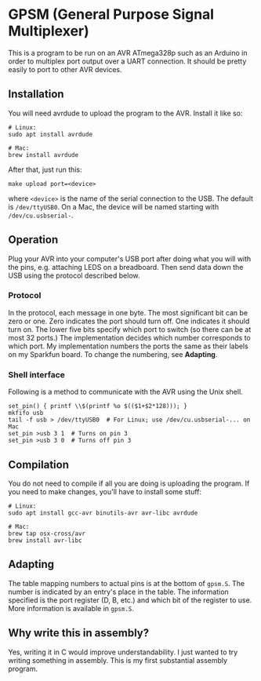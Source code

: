 # GPSM (General Purpose Signal Multiplexer)

This is a program to be run on an AVR ATmega328p such as an Arduino in order to
multiplex port output over a UART connection. It should be pretty easily to port
to other AVR devices.

## Installation

You will need avrdude to upload the program to the AVR. Install it like so:

```
# Linux:
sudo apt install avrdude

# Mac:
brew install avrdude
```

After that, just run this:

```
make upload port=<device>
```

where `<device>` is the name of the serial connection to the USB. The default is
`/dev/ttyUSB0`. On a Mac, the device will be named starting with
`/dev/cu.usbserial-`.

## Operation

Plug your AVR into your computer's USB port after doing what you will with the
pins, e.g. attaching LEDS on a breadboard. Then send data down the USB using the
protocol described below.

### Protocol

In the protocol, each message in one byte. The most significant bit can be zero
or one. Zero indicates the port should turn off. One indicates it should turn
on. The lower five bits specify which port to switch (so there can be at most 32
ports.) The implementation decides which number corresponds to which port. My
implementation numbers the ports the same as their labels on my Sparkfun board.
To change the numbering, see **Adapting**.

### Shell interface

Following is a method to communicate with the AVR using the Unix shell.

```
set_pin() { printf \\$(printf %o $(($1+$2*128))); }
mkfifo usb
tail -f usb > /dev/ttyUSB0  # For Linux; use /dev/cu.usbserial-... on Mac
set_pin >usb 3 1  # Turns on pin 3
set_pin >usb 3 0  # Turns off pin 3
```

## Compilation

You do not need to compile if all you are doing is uploading the program. If you
need to make changes, you'll have to install some stuff:

```
# Linux:
sudo apt install gcc-avr binutils-avr avr-libc avrdude

# Mac:
brew tap osx-cross/avr
brew install avr-libc
```

## Adapting

The table mapping numbers to actual pins is at the bottom of `gpsm.S`. The
number is indicated by an entry's place in the table. The information specified
is the port register (D, B, etc.) and which bit of the register to use. More
information is available in `gpsm.S`.

## Why write this in assembly?

Yes, writing it in C would improve understandability. I just wanted to try
writing something in assembly. This is my first substantial assembly program.
